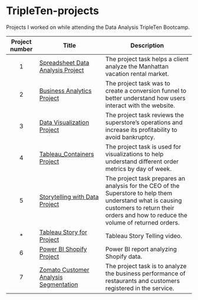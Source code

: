 # TripleTen-projects
Projects I worked on while attending the Data Analysis TripleTen Bootcamp.


| Project number | Title | Description |
| :-----------: | ----------- |----------- |
| 1 |[Spreadsheet Data Analysis Project](https://docs.google.com/spreadsheets/d/1191ZzhT2gw5xksp6r_WIjS5xliykuWjOQH3wn2hSz14/edit?usp=sharing)| The project task helps a client analyze the Manhattan vacation rental market.|
| 2 |[Business Analytics Project](https://docs.google.com/spreadsheets/d/112oVviCsr2tTqNhLgNNcu7S7YAYRsfC11pwyUYVI9Dc/edit?usp=sharing)|The project task was to create a conversion funnel to better understand how users interact with the website.|
| 3 |[Data Visualization Project](https://public.tableau.com/views/DataVisualizationprojectPublished/Advertising?:language=en-US&publish=yes&:sid=&:redirect=auth&:display_count=n&:origin=viz_share_link)|The project task reviews the superstore’s operations and increase its profitability to avoid bankruptcy.|
| 4 |[Tableau_Containers Project](https://public.tableau.com/views/Tableau_Containers_Completed_17386298629010/BusinessMetricsbyDayofWeek?:language=en-US&publish=yes&:sid=&:redirect=auth&:display_count=n&:origin=viz_share_link)|The project task is used for visualizations to help understand different order metrics by day of week.|
| 5 |[Storytelling with Data Project](https://public.tableau.com/views/StorytellingwithData-Project-3/FinalSprint5DB?:language=en-US&publish=yes&:sid=&:redirect=auth&:display_count=n&:origin=viz_share_link)|The project task prepares an analysis for the CEO of the Superstore to help them understand what is causing customers to return their orders and how to reduce the volume of returned orders.|
| * |[Tableau Story for Project](https://www.loom.com/share/a048519b88714a2a84daf678df53fb65?sid=6a911d43-b7fa-4983-b920-6e75a49c6777)|Tableau Story Telling video.|
| 6 |[Power BI Shopify Project](https://github.com/tyronegit/Power-BI-Projects/blob/main/Sprint%206%20-%20Power%20BI%20Project_Shopify.pdf) | Power BI report analyzing Shopify data.|
| 7 |[Zomato Customer Analysis Segmentation](https://github.com/tyronegit/Zomato-Project.txt)| The project task is to analyze the business performance of restaurants and customers registered in the service.|

